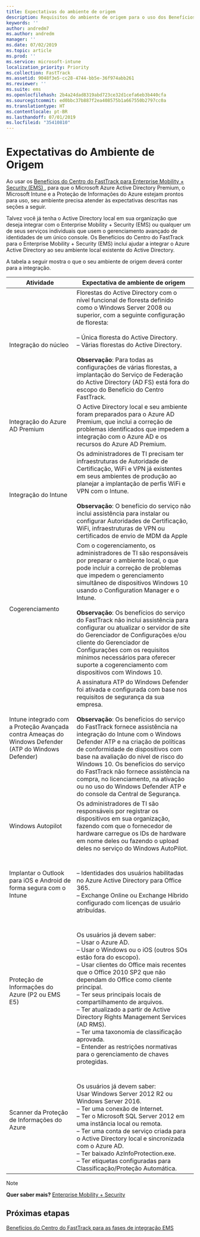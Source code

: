 ```yaml
---
title: Expectativas do ambiente de origem
description: Requisitos do ambiente de origem para o uso dos Benefícios do Centro do FastTrack para EMS
keywords: ''
author: andredm7
ms.author: andredm
manager: ''
ms.date: 07/02/2019
ms.topic: article
ms.prod: ''
ms.service: microsoft-intune
localization_priority: Priority
ms.collection: FastTrack
ms.assetid: 9048f3e5-cc28-4744-bb5e-36f974abb261
ms.reviewer: ''
ms.suite: ems
ms.openlocfilehash: 2b4a24dad8319abd723ce32d1cefa6eb3b440cfa
ms.sourcegitcommit: ed0bbc37b887f2ea408575b1a667550b2797cc0a
ms.translationtype: HT
ms.contentlocale: pt-BR
ms.lasthandoff: 07/01/2019
ms.locfileid: "35410810"
---
```

# <a name="source-environment-expectations"></a>Expectativas do Ambiente de Origem

Ao usar os [Benefícios do Centro do FastTrack para Enterprise Mobility + Security (EMS) ](EMS-fasttrack-benefit-for-EMS.md), para que o Microsoft Azure Active Directory Premium, o Microsoft Intune e a Proteção de Informações do Azure estejam prontos para uso, seu ambiente precisa atender às expectativas descritas nas seções a seguir.

Talvez você já tenha o Active Directory local em sua organização que deseja integrar com o Enterprise Mobility + Security (EMS) ou qualquer um de seus serviços individuais que usem o gerenciamento avançado de identidades de um único console. Os Benefícios do Centro do FastTrack para o Enterprise Mobility + Security (EMS) inclui ajudar a integrar o Azure Active Directory ao seu ambiente local existente do Active Directory.

A tabela a seguir mostra o que o seu ambiente de origem deverá conter para a integração.

|Atividade|Expectativa de ambiente de origem|
|------------|----------------------------------|
|Integração do núcleo|Florestas do Active Directory com o nível funcional de floresta definido como o Windows Server 2008 ou superior, com a seguinte configuração de floresta:<br /><br />– Única floresta do Active Directory.<br />– Várias florestas do Active Directory. </br></br>**Observação**: Para todas as configurações de várias florestas, a implantação do Serviço de Federação do Active Directory (AD FS) está fora do escopo do Benefício do Centro FastTrack.|
|Integração do Azure AD Premium|O Active Directory local e seu ambiente foram preparados para o Azure AD Premium, que inclui a correção de problemas identificados que impedem a integração com o Azure AD e os recursos do Azure AD Premium.|
|Integração do Intune| Os administradores de TI precisam ter infraestruturas de Autoridade de Certificação, WiFi e VPN já existentes em seus ambientes de produção ao planejar a implantação de perfis WiFi e VPN com o Intune.<br /><br /> **Observação**: O benefício do serviço não inclui assistência para instalar ou configurar Autoridades de Certificação, WiFi, infraestruturas de VPN ou certificados de envio de MDM da Apple   |
|Cogerenciamento|Com o cogerenciamento, os administradores de TI são responsáveis por preparar o ambiente local, o que pode incluir a correção de problemas que impedem o gerenciamento simultâneo de dispositivos Windows 10 usando o Configuration Manager e o Intune.<br /><br />**Observação**: Os benefícios do serviço do FastTrack não inclui assistência para configurar ou atualizar o servidor de site do Gerenciador de Configurações e/ou cliente do Gerenciador de Configurações com os requisitos mínimos necessários para oferecer suporte a cogerenciamento com dispositivos com Windows 10. |
|Intune integrado com a Proteção Avançada contra Ameaças do Windows Defender (ATP do Windows Defender)|A assinatura ATP do Windows Defender foi ativada e configurada com base nos requisitos de segurança da sua empresa.<br /><br />**Observação**: Os benefícios do serviço do FastTrack fornece assistência na integração do Intune com o Windows Defender ATP e na criação de políticas de conformidade de dispositivos com base na avaliação do nível de risco do Windows 10. Os benefícios do serviço do FastTrack não fornece assistência na compra, no licenciamento, na ativação ou no uso do Windows Defender ATP e do console da Central de Segurança. |
|Windows Autopilot|Os administradores de TI são responsáveis por registrar os dispositivos em sua organização, fazendo com que o fornecedor de hardware carregue os IDs de hardware em nome deles ou fazendo o upload deles no serviço do Windows AutoPilot. |
|Implantar o Outlook para iOS e Android de forma segura com o Intune|<br /><br />– Identidades dos usuários habilitadas no Azure Active Directory para Office 365.<br />– Exchange Online ou Exchange Híbrido configurado com licenças de usuário atribuídas.<br />|
|Proteção de Informações do Azure (P2 ou EMS E5)|<br /><br />Os usuários já devem saber: <br /> – Usar o Azure AD.<br />– Usar o Windows ou o iOS (outros SOs estão fora do escopo).<br /> – Usar clientes do Office mais recentes que o Office 2010 SP2 que não dependam do Office como cliente principal. <br /> – Ter seus principais locais de compartilhamento de arquivos.  <br /> – Ter atualizado a partir de Active Directory Rights Management Services (AD RMS). <br /> – Ter uma taxonomia de classificação aprovada. <br /> – Entender as restrições normativas para o gerenciamento de chaves protegidas. <br />|
|Scanner da Proteção de Informações do Azure|<br /><br /> Os usuários já devem saber: <br /> Usar Windows Server 2012 R2 ou Windows Server 2016.<br /> – Ter uma conexão de Internet. <br /> – Ter o Microsoft SQL Server 2012 em uma instância local ou remota.  <br /> – Ter uma conta de serviço criada para o Active Directory local e sincronizada com o Azure AD.  <br /> – Ter baixado AzInfoProtection.exe. <br /> – Ter etiquetas configuradas para Classificação/Proteção Automática.<br />|

> [!NOTE]
> **Quer saber mais?**
> [Enterprise Mobility + Security](https://www.microsoft.com/cloud-platform/enterprise-mobility)

## <a name="next-steps"></a>Próximas etapas

[Benefícios do Centro do FastTrack para as fases de integração EMS](EMS-onboarding-phases.md)
